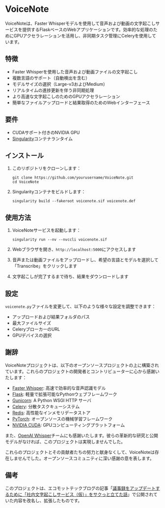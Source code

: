 # VoiceNote

VoiceNoteは、Faster Whisperモデルを使用して音声および動画の文字起こしサービスを提供するFlaskベースのWebアプリケーションです。効率的な処理のためにGPUアクセラレーションを活用し、非同期タスク管理にCeleryを使用しています。



## 特徴

- Faster Whisperを使用した音声および動画ファイルの文字起こし
- 複数言語のサポート（自動検出を含む）
- モデルサイズの選択（Large-v3およびMedium）
- リアルタイムの進捗更新を伴う非同期処理
- より高速な文字起こしのためのGPUアクセラレーション
- 簡単なファイルアップロードと結果取得のためのWebインターフェース

## 要件

- CUDAサポート付きのNVIDIA GPU
- [Singularity](https://sylabs.io/singularity/)コンテナランタイム

## インストール

1. このリポジトリをクローンします：
   ```
   git clone https://github.com/yourusername/VoiceNote.git
   cd VoiceNote
   ```

2. Singularityコンテナをビルドします：
   ```
   singularity build --fakeroot voicenote.sif voicenote.def
   ```

## 使用方法

1. VoiceNoteサービスを起動します：
   ```
   singularity run --nv --nvccli voicenote.sif
   ```

2. Webブラウザを開き、`http://localhost:5000`にアクセスします

3. 音声または動画ファイルをアップロードし、希望の言語とモデルを選択して「Transcribe」をクリックします

4. 文字起こしが完了するまで待ち、結果をダウンロードします

## 設定

`voicenote.py`ファイルを変更して、以下のような様々な設定を調整できます：

- アップロードおよび結果フォルダのパス
- 最大ファイルサイズ
- CeleryブローカーのURL
- GPUデバイスの選択

## 謝辞

VoiceNoteプロジェクトは、以下のオープンソースプロジェクトの上に構築されています。これらのプロジェクトの開発者とコントリビューターに心から感謝いたします：

- [Faster Whisper](https://github.com/guillaumekln/faster-whisper): 高速で効率的な音声認識モデル
- [Flask](https://flask.palletsprojects.com/): 軽量で拡張可能なPythonウェブフレームワーク
- [Gunicorn](https://gunicorn.org/): A Python WSGI HTTP サーバ
- [Celery](https://docs.celeryproject.org/): 分散タスクキューシステム
- [Redis](https://redis.io/): 高性能なインメモリデータストア
- [PyTorch](https://pytorch.org/): オープンソースの機械学習フレームワーク
- [NVIDIA CUDA](https://developer.nvidia.com/cuda-zone): GPUコンピューティングプラットフォーム

また、[OpenAI Whisper](https://github.com/openai/whisper)チームにも感謝いたします。彼らの革新的な研究と公開モデルがなければ、このプロジェクトは実現しませんでした。

これらのプロジェクトとその貢献者たちの努力と献身なくして、VoiceNoteは存在しませんでした。オープンソースコミュニティに深い感謝の意を表します。

## 備考

このプロジェクトは、エコモットテックブログの記事「[議事録をアップデートするために「社内文字起こしサービス（仮）」をサクっと立てた話](https://www.ecomottblog.com/?p=13901)」で公開されていた内容を改名し、拡張したものです。
